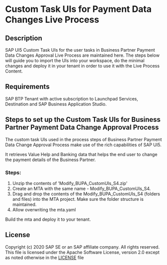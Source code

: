 # Custom Task UIs for Payment Data Changes Live Process

## Description

SAP UI5 Custom Task UIs for the user tasks in Business Partner Payment Data Changes Approval Live Process are maintained here. The steps below will guide you to import the UIs into your workspace, do the minimal changes and deploy it in your tenant in order to use it with the Live Process Content.

## Requirements

SAP BTP Tenant with active subscription to Launchpad Services, Destination and SAP Business Application Studio. 

## Steps to set up the Custom Task UIs for Business Partner Payment Data Change Approval Process

The custom task UIs used in the process steps of Business Partner Payment Data Change Approval Process make use of the rich capabilities of SAP UI5. 

It retrieves Value Help and Banking data that helps the end user to change the payment details of the Business Partner.

### Steps: 

1. Unzip the contents of 'Modify_BUPA_CustomUIs_S4.zip'
2. Create an MTA with the same name - Modify_BUPA_CustomUIs_S4. 
3. Drag and drop the contents of the Modify_BUPA_CustomUIs_S4 (folders and files) into the MTA project. Make sure the folder structure is maintained.
4. Allow overwriting the mta.yaml

Build the mta and deploy it to your tenant.

## License

Copyright (c) 2020 SAP SE or an SAP affiliate company. All rights reserved. This file is licensed under the Apache Software License, version 2.0 except as noted otherwise in the [LICENSE](https://github.com/SAP-samples/fsm-extension-sample/blob/master/LICENSE) file